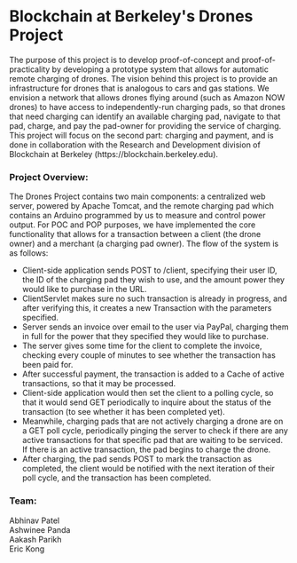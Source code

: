 <h1>Blockchain at Berkeley's Drones Project</h1>
<body>The purpose of this project is to develop proof-of-concept and proof-of-practicality
by developing a prototype system that allows for automatic remote charging of drones.
The vision behind this project is to provide an infrastructure for drones that is
analogous to cars and gas stations. We envision a network that allows drones
flying around (such as Amazon NOW drones) to have access to independently-run charging
pads, so that drones that need charging can identify an available charging pad,
navigate to that pad, charge, and pay the pad-owner for providing the service of charging.
This project will focus on the second part: charging and payment, and is done in collaboration
with the Research and Development division of Blockchain at Berkeley (https://blockchain.berkeley.edu).
</body>


<h3>Project Overview:</h3>
<body>The Drones Project contains two main components: a centralized web server, powered by Apache Tomcat,
and the remote charging pad which contains an Arduino programmed by us to measure and control power output.
For POC and POP purposes, we have implemented the core functionality that allows for a transaction between a
client (the drone owner) and a merchant (a charging pad owner). The flow of the system is as follows:
<ul>
  <li>Client-side application sends POST to /client, specifying their user ID, the ID of the 
  charging pad they wish to use, and the amount power they would like to purchase in the URL.</li>
  <li>ClientServlet makes sure no such transaction is already in progress, and after verifying this,
  it creates a new Transaction with the parameters specified.</li>
  <li>Server sends an invoice over email to the user via PayPal, charging them in full for the power that they
  specified they would like to purchase.</li>
  <li>The server gives some time for the client to complete the invoice, checking every couple of minutes to
  see whether the transaction has been paid for.</li>
  <li>After successful payment, the transaction is added to a Cache of active transactions, so that it may
  be processed.</li>
  <li>Client-side application would then set the client to a polling cycle, so that it would send GET
  periodically to inquire about the status of the transaction (to see whether it has been completed yet).</li>
  <li>Meanwhile, charging pads that are not actively charging a drone are on a GET poll cycle, periodically pinging
  the server to check if there are any active transactions for that specific pad that are waiting to be serviced. If
  there is an active transaction, the pad begins to charge the drone.</li>
  <li>After charging, the pad sends POST to mark the transaction as completed, the client would be notified with
  the next iteration of their poll cycle, and the transaction has been completed.</li>
</ul>
<h3>Team:</h3>
Abhinav Patel <br>
Ashwinee Panda <br>
Aakash Parikh <br>
Eric Kong <br>
</body>


